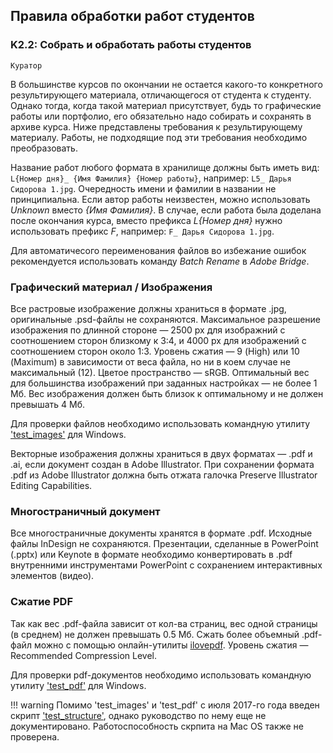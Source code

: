 ## Правила обработки работ студентов
### K2.2: Собрать и обработать работы студентов 
`Куратор`

В большинстве курсов по окончании не остается какого-то конкретного результирующего материала, отличающегося от студента к студенту. Однако тогда, когда такой материал присутствует, будь то графические работы или портфолио, его обязательно надо собирать и сохранять в архиве курса. Ниже представлены требования к результирующему материалу. Работы, не подходящие под эти требования необходимо преобразовать.

Название работ любого формата в хранилище должны быть иметь вид: `L{Номер дня}_ {Имя Фамилия} {Номер работы}`, например: `L5_ Дарья Сидорова 1.jpg`. Очередность имени и фамилии в названии не принципиальна. Если автор работы неизвестен, можно использовать *Unknown* вместо *{Имя Фамилия}*. В случае, если работа была доделана после окончания курса, вместо префикса *L{Номер дня}* нужно использовать префикс *F*, например: `F_ Дарья Сидорова 1.jpg`.

Для автоматичесого переименования файлов во избежание ошибок рекомендуется использовать команду *Batch Rename* в *Adobe Bridge*.

### Графический материал / Изображения

Все растровые изображение должны храниться в формате .jpg, оригинальные .psd-файлы не сохраняются. Максимальное разрешение изображения по длинной стороне — 2500 px для изображний с соотношением сторон близкому к 3:4, и 4000 px для изображений с соотношением сторон около 1:3. Уровень сжатия — 9 (High) или 10 (Maximum) в зависимости от веса файла, но ни в коем случае не максимальный (12). Цветое пространство — sRGB. Оптимальный вес для большинства изображений при заданных настройках — не более 1 Мб. Вес изображения должен быть близок к оптимальному и не должен превышать 4&nbsp;Мб.

Для проверки файлов необходимо использовать командную утилиту ['test_images'](https://s3.eu-central-1.amazonaws.com/softculture/exports/zip/test_images.zip) для Windows.

Векторные изображения должны храниться в двух форматах — .pdf и .ai, если документ создан в Adobe Illustrator. При сохранении формата .pdf из Adobe Illustrator должна быть отжата галочка Preserve Illustrator Editing Capabilities.

### Многостраничный документ

Все многостраничные документы хранятся в формате .pdf. Исходные файлы InDesign не сохраняются. Презентации, сделанные в PowerPoint (.pptx) или Keynote в формате необходимо конвертировать в .pdf внутренними инструментами PowerPoint с сохранением интерактивных элементов (видео).

### Сжатие PDF

Так как вес .pdf-файла зависит от кол-ва страниц, вес одной страницы (в среднем) не должен превышать 0.5 Мб. Сжать более объемный .pdf-файл можно с помощью онлайн-утилиты [ilovepdf](http://www.ilovepdf.com/compress_pdf). Уровень сжатия — Recommended Compression Level.

Для проверки pdf-документов необходимо использовать командную утилиту ['test_pdf'](https://s3.eu-central-1.amazonaws.com/softculture/exports/zip/test_pdf.zip) для Windows.

!!! warning
    Помимо 'test_images' и 'test_pdf' с июля 2017-го года введен скрипт ['test_structure'](https://s3.eu-central-1.amazonaws.com/softculture/exports/zip/test_structure.zip), однако руководство по нему еще не документировано. Работоспособность скрпита на Mac OS также не проверена.
